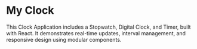 # My Clock

This Clock Application includes a Stopwatch, Digital Clock, and Timer, built with React. It demonstrates real-time updates, interval management, and responsive design using modular components.

